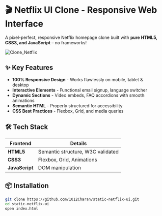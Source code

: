 # 🎬 Netflix UI Clone - Responsive Web Interface

A pixel-perfect, responsive Netflix homepage clone built with **pure HTML5, CSS3, and JavaScript** – no frameworks!

![Clone_Netflix](https://github.com/user-attachments/assets/4431683c-ee41-4b2d-80b5-79f47ef2a7f3)

## ✨ Key Features
- **100% Responsive Design** - Works flawlessly on mobile, tablet & desktop
- **Interactive Elements** - Functional email signup, language switcher
- **Dynamic Sections** - Video embeds, FAQ accordions with smooth animations
- **Semantic HTML** - Properly structured for accessibility
- **CSS Best Practices** - Flexbox, Grid, and media queries

## 🛠️ Tech Stack
| Frontend | Details |
|----------|---------|
| **HTML5** | Semantic structure, W3C validated |
| **CSS3** | Flexbox, Grid, Animations |
| **JavaScript** | DOM manipulation |

## 📦 Installation
```bash
git clone https://github.com/1012Charan/static-netflix-ui.git
cd static-netflix-ui
open index.html